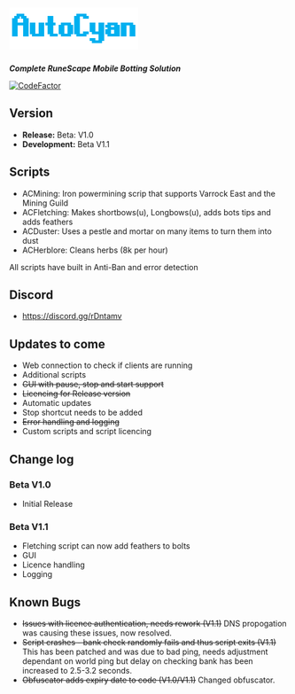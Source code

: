 # ![AutoCyanLogo](/images/logo.PNG)
_**Complete RuneScape Mobile Botting Solution**_

[![CodeFactor](https://www.codefactor.io/repository/github/jacktgriffiths/autocyan/badge/master?s=ca1e5eec458d285126b76d64e540122f8d23c3ef)](https://www.codefactor.io/repository/github/jacktgriffiths/autocyan/overview/master)


## Version
- **Release:** Beta: V1.0
- **Development:** Beta V1.1

## Scripts
- ACMining: Iron powermining scrip that supports Varrock East and the Mining Guild
- ACFletching: Makes shortbows(u), Longbows(u), adds bots tips and adds feathers
- ACDuster: Uses a pestle and mortar on many items to turn them into dust
- ACHerblore: Cleans herbs (8k per hour)

All scripts have built in Anti-Ban and error detection

## Discord 
- https://discord.gg/rDntamv

## Updates to come
- Web connection to check if clients are running
- Additional scripts
- ~~GUI with pause, stop and start support~~
- ~~Licencing for Release version~~
- Automatic updates
- Stop shortcut needs to be added
- ~~Error handling and logging~~
- Custom scripts and script licencing

## Change log
### Beta V1.0
 - Initial Release
### Beta V1.1
- Fletching script can now add feathers to bolts
- GUI
- Licence handling
- Logging

## Known Bugs
- ~~Issues with licence authentication, needs rework (V1.1)~~ DNS propogation was causing these issues, now resolved.
- ~~Script crashes - bank check randomly fails and thus script exits (V1.1)~~ This has been patched and was due to bad ping, needs adjustment dependant on world ping but delay on checking bank has been increased to 2.5-3.2 seconds.
- ~~Obfuscator adds expiry date to code (V1.0/V1.1)~~ Changed obfuscator.
